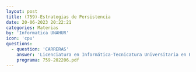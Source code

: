```yaml
---
layout: post
title: (759)-Estrategias de Persistencia
date: 20-06-2023 20:22:21
categories: Materias
by: 'Informatica UNAHUR'
icon: 'cpu'
questions:
  - question: 'CARRERAS'
    answer: 'Licenciatura en Informática-Tecnicatura Universitaria en Programación-'
    programa: 759-202206.pdf
---
```

